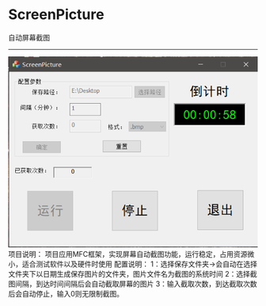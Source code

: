 ﻿# ScreenPicture
自动屏幕截图
*************************************************************************************************************
![image](https://github.com/Zero-YC/ScreenPicture/blob/master/Image/ShowMyProject.png)
项目说明：
项目应用MFC框架，实现屏幕自动截图功能，运行稳定，占用资源微小，适合测试软件以及硬件时使用
配置说明：
1：选择保存文件夹->会自动在选择文件夹下以日期生成保存图片的文件夹，图片文件名为截图的系统时间
2：选择截图间隔，到达时间间隔后会自动截取屏幕的图片
3：输入截取次数，到达截取次数后会自动停止，输入0则无限制截图。

